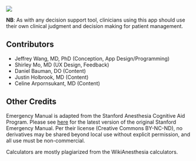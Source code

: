 ![](resource:assets/JHU_ACCM_logo.jpg)

**NB**: As with any decision support tool, clinicians using this app should use their own clinical judgment and decision making for patient management.

## Contributors
* Jeffrey Wang, MD, PhD (Conception, App Design/Programming)
* Shirley Mo, MD (UX Design, Feedback)
* Daniel Bauman, DO (Content)
* Justin Holbrook, MD (Content)
* Celine Arpornsukant, MD (Content)

## Other Credits
Emergency Manual is adapted from the Stanford Anesthesia Cognitive Aid Program. Please see [here](http://emergencymanual.stanford.edu) for the latest version of the original Stanford Emergency Manual.  Per their license (Creative Commons BY-NC-ND), no derivatives may be shared beyond local use without explicit permission, and all use must be non-commercial.

Calculators are mostly plagiarized from the WikiAnesthesia calculators.